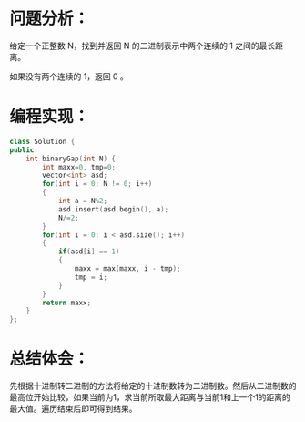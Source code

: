 # 问题分析：
给定一个正整数 N，找到并返回 N 的二进制表示中两个连续的 1 之间的最长距离。 

如果没有两个连续的 1，返回 0 。

# 编程实现：
```C++
class Solution {
public:
    int binaryGap(int N) {
        int maxx=0, tmp=0;
        vector<int> asd;
        for(int i = 0; N != 0; i++)
        {
            int a = N%2;
            asd.insert(asd.begin(), a);
            N/=2;
        }
        for(int i = 0; i < asd.size(); i++)
        {
            if(asd[i] == 1)
            {
                maxx = max(maxx, i - tmp);
                tmp = i;
            }
        }
        return maxx;
    }
};
```
# 总结体会：
先根据十进制转二进制的方法将给定的十进制数转为二进制数。然后从二进制数的最高位开始比较，如果当前为1，求当前所取最大距离与当前1和上一个1的距离的最大值。遍历结束后即可得到结果。